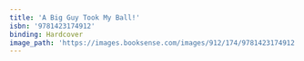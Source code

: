 ```yaml
---
title: 'A Big Guy Took My Ball!'
isbn: '9781423174912'
binding: Hardcover
image_path: 'https://images.booksense.com/images/912/174/9781423174912.jpg'
---
```



